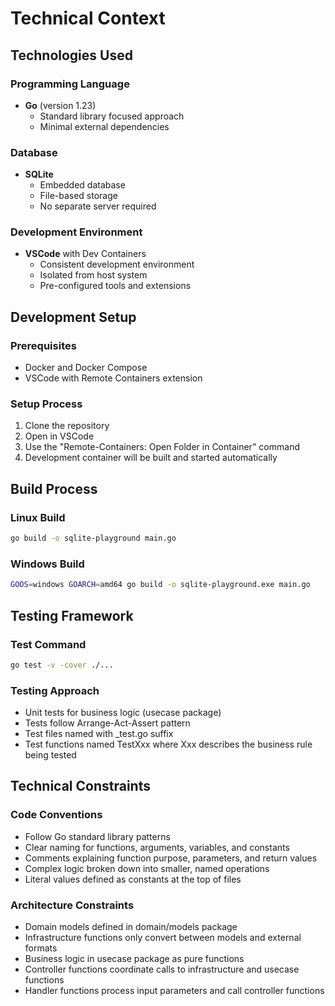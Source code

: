 # Technical Context

## Technologies Used

### Programming Language
- **Go** (version 1.23)
  - Standard library focused approach
  - Minimal external dependencies

### Database
- **SQLite**
  - Embedded database
  - File-based storage
  - No separate server required

### Development Environment
- **VSCode** with Dev Containers
  - Consistent development environment
  - Isolated from host system
  - Pre-configured tools and extensions

## Development Setup

### Prerequisites
- Docker and Docker Compose
- VSCode with Remote Containers extension

### Setup Process
1. Clone the repository
2. Open in VSCode
3. Use the "Remote-Containers: Open Folder in Container" command
4. Development container will be built and started automatically

## Build Process

### Linux Build
```bash
go build -o sqlite-playground main.go
```

### Windows Build
```bash
GOOS=windows GOARCH=amd64 go build -o sqlite-playground.exe main.go
```

## Testing Framework

### Test Command
```bash
go test -v -cover ./...
```

### Testing Approach
- Unit tests for business logic (usecase package)
- Tests follow Arrange-Act-Assert pattern
- Test files named with _test.go suffix
- Test functions named TestXxx where Xxx describes the business rule being tested

## Technical Constraints

### Code Conventions
- Follow Go standard library patterns
- Clear naming for functions, arguments, variables, and constants
- Comments explaining function purpose, parameters, and return values
- Complex logic broken down into smaller, named operations
- Literal values defined as constants at the top of files

### Architecture Constraints
- Domain models defined in domain/models package
- Infrastructure functions only convert between models and external formats
- Business logic in usecase package as pure functions
- Controller functions coordinate calls to infrastructure and usecase functions
- Handler functions process input parameters and call controller functions
